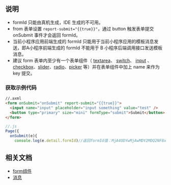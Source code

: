 ## 说明
- formId 只能由真机生成，IDE 生成的不可用。
- from 表单设置 `report-submit="{{true}}"`，通过 button 触发表单提交 onSubmit 事件才会返回 formId。
- 当前小程序应用前端生成的 formId 只能用于当前小程序应用的模板消息发送，即A小程序前端生成的 formId 不能用于 B 小程序后端调用接口发送模板消息。
- 建议 form 表单内至少有一个表单组件（ [textarea](https://opendocs.alipay.com/mini/component/textarea)、 [switch](https://opendocs.alipay.com/mini/component/switch)、 [input](https://opendocs.alipay.com/mini/component/input) 、[checkbox](https://opendocs.alipay.com/mini/component/checkbox)、[slider](https://opendocs.alipay.com/mini/component/slider)、[radio](https://opendocs.alipay.com/mini/component/radio)、[picker](https://opendocs.alipay.com/mini/component/picker) 等）并在表单组件中加上 name 来作为 key 提交。

### 获取示例代码
```html
//.axml
<form onSubmit="onSubmit" report-submit="{{true}}">  
  <input name="input" placeholder="input something" value="test" />
  <button type="primary" size="mini" formType="submit">Submit</button>
</form>
```
```javascript
//.js
Page({ 
  onSubmit(e){ 
    console.log(e.detail.formId)//返回formId值：MjA4ODYwMjAwMDY2MDQ2NF8xNTkzNTcyNTQ2NDI3Xzg2Nw==  }})
```

## 相关文档

- [form组件](https://opendocs.alipay.com/mini/component/form)
- [消息](https://opendocs.alipay.com/mini/introduce/message)

 <br /> 
